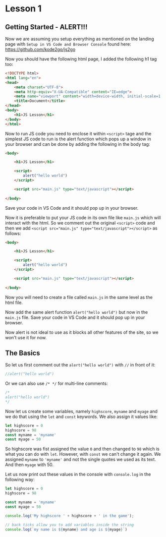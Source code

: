 # Lesson 1

## Getting Started - ALERT!!!

Now we are assuming you setup everything as mentioned on the landing page with `Setup in VS Code and Browser Console` found here: https://github.com/kode2go/js2go

Now you should have the following html page, I added the following h1 tag too:

```html
<!DOCTYPE html>
<html lang="en">
<head>
    <meta charset="UTF-8">
    <meta http-equiv="X-UA-Compatible" content="IE=edge">
    <meta name="viewport" content="width=device-width, initial-scale=1.0">
    <title>Document</title>
</head>
<body>
    <h1>JS Lesson</h1>
</body>
</html>
```

Now to run JS code you need to enclose it within `<script>` tage and the simplest JS code to run is the alert function 
which pops up a window in your browser and can be done by adding the following in the body tag:

```html
<body>

    <h1>JS Lesson</h1>

    <script>
        alert("hello world")
    </script>

    <script src="main.js" type="text/javascript"></script>
    
</body>
```

Save your code in VS Code and it should pop up in your browser.

Now it is preferable to put your JS code in its own file like `main.js` which will interact with the html. So we comment out the original `<script>` code
and then we add `<script src="main.js" type="text/javascript"></script>` as follows:
```html
<body>

    <h1>JS Lesson</h1>

    <script>
        alert("hello world")
    </script>

    <script src="main.js" type="text/javascript"></script>
    
</body>
```

Now you will need to create a file called `main.js` in the same level as the html file.

Now add the same alert function `alert("hello world")` but now in the `main.js` file. Save your code in VS Code and it should pop up in your browser.

Now alert is not ideal to use as it blocks all other features of the site, so we won't use it for now.

## The Basics

So let us first comment out the `alert("hello world")` with `//` in front of it:

```js
//alert("hello world")
```

Or we can also use `/* */` for multi-line comments:

```js
/*
alert("hello world")
*/
```

Now let us create some variables, namely `highscore`, `myname` and `myage` and we do that using the `let` and `const` keywords.
We also assign it values like:

```js
let highscore = 0
highscore = 98
const myname = 'myname'
const myage = 50
```

So highscore was fist assigned the value `0` and then changed to `98` which is what you can do with `let`. However, with `const` we can't
change it again. We assigned `myname` to `'myname'` and not the single quotes we used as its text. And then `myage` with 50.

Let us now print out these values in the console with `console.log` in the following way:

```js
let highscore = 0
highscore = 98

const myname = 'myname'
const myage = 50

console.log('My highscore ' + highscore + ' in the game');

// back ticks allow you to add variables inside the string
console.log(`my name is ${myname} and age is ${myage}`)
```

